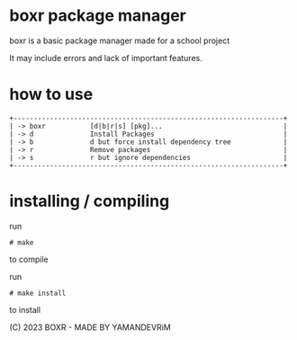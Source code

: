 # boxr package manager
boxr is a basic package manager made for a school project

It may include errors and lack of important features.

# how to use
```
+-------------------------------------------------------------------+
| -> boxr           [d|b|r|s] [pkg]...                              |
| -> d              Install Packages                                |
| -> b              d but force install dependency tree             |
| -> r              Remove packages                                 |
| -> s              r but ignore dependencies                       |
+-------------------------------------------------------------------+
```

# installing / compiling
run 
```
# make
```
to compile

run 
```
# make install
```
to install

(C) 2023 BOXR - MADE BY YAMANDEVRiM
